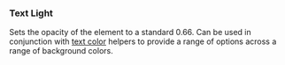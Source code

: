 ### Text Light
Sets the opacity of the element to a standard 0.66. Can be used in conjunction with [text color](#text-color) helpers to provide a range of options across a range of background colors.